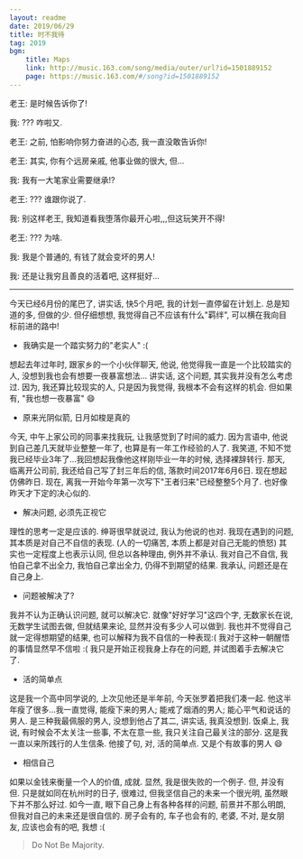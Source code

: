 ```yaml
---
layout: readme
date: 2019/06/29
title: 时不我待
tag: 2019
bgm:
    title: Maps
    link: http://music.163.com/song/media/outer/url?id=1501889152
    page: https://music.163.com/#/song?id=1501889152
---
```


老王: 是时候告诉你了!

我: ??? 咋啦又.

老王: 之前, 怕影响你努力奋进的心态, 我一直没敢告诉你! 

老王: 其实, 你有个远房亲戚, 他事业做的很大, 但...

我: 我有一大笔家业需要继承!?

老王: ??? 谁跟你说了.

我: 别这样老王, 我知道看我堕落你最开心啦,,,但这玩笑开不得!

老王: ??? 为啥.

我: 我是个普通的, 有钱了就会变坏的男人! 

我: 还是让我穷且善良的活着吧, 这样挺好...

---

今天已经6月份的尾巴了, 讲实话, 快5个月吧, 我的计划一直停留在计划上. 总是知道的多, 但做的少. 但仔细想想, 我觉得自己不应该有什么"羁绊", 可以横在我向目标前进的路中! 

- 我确实是一个踏实努力的"老实人" :(

想起去年过年时, 跟家乡的一个小伙伴聊天, 他说, 他觉得我一直是一个比较踏实的人, 没想到我也会有想要一夜暴富想法... 讲实话, 这个问题, 其实我并没有怎么考虑过. 因为, 我还算比较现实的人, 只是因为我觉得, 我根本不会有这样的机会. 但如果有, "我也想一夜暴富" :smile: 

- 原来光阴似箭, 日月如梭是真的

今天, 中午上家公司的同事来找我玩, 让我感觉到了时间的威力. 因为言语中, 他说到自己差几天就毕业整整一年了, 也算是有一年工作经验的人了. 我笑道, 不知不觉我已经毕业3年了...我回想起我像他这样刚毕业一年的时候, 选择裸辞转行. 那天, 临离开公司前, 我还给自己写了封三年后的信, 落款时间2017年6月6日. 现在想起仿佛昨日. 现在, 离我一开始今年第一次写下"王者归来"已经整整5个月了. 也好像昨天才下定的决心似的.

- 解决问题, 必须先正视它

理性的思考一定是应该的. 绅哥很早就说过, 我认为他说的也对. 我现在遇到的问题, 其本质是对自己不自信的表现. (人的一切痛苦, 本质上都是对自己无能的愤怒) 其实也一定程度上也表示认同, 但总以各种理由, 例外并不承认. 我对自己不自信, 我怕自己拿不出全力, 我怕自己拿出全力, 仍得不到期望的结果. 我承认, 问题还是在自己身上.

- 问题被解决了?

我并不认为正确认识问题, 就可以解决它. 就像"好好学习"这四个字, 无数家长在说, 无数学生试图去做, 但就结果来论, 显然并没有多少人可以做到. 我也并不觉得自己就一定得想期望的结果, 也可以解释为我不自信的一种表现:( 我对于这种一朝醒悟的事情显然早不信啦 :( 我只是开始正视我身上存在的问题, 并试图着手去解决它了.

- 活的简单点

这是我一个高中同学说的, 上次见他还是半年前, 今天张罗着把我们凑一起. 他这半年瘦了很多...我一直觉得, 能瘦下来的男人; 能戒了烟酒的男人; 能心平气和说话的男人. 是三种我最佩服的男人, 没想到他占了其二, 讲实话, 我真没想到. 饭桌上, 我说, 有时候会不太关注一些事, 不太在意一些, 我只关注自己最关注的部分. 这是我一直以来所践行的人生信条. 他接了句, 对, 活的简单点. 又是个有故事的男人 :smile:

- 相信自己

如果以金钱来衡量一个人的价值, 成就. 显然, 我是很失败的一个例子. 但, 并没有但. 只是就如同在杭州时的日子, 很难过, 但我坚信自己的未来一个很光明, 虽然眼下并不那么好过. 如今一直, 眼下自己身上有各种各样的问题, 前景并不那么明朗, 但我对自己的未来还是很自信的. 房子会有的, 车子也会有的, 老婆, 不对, 是女朋友, 应该也会有的吧, 我想 :(

> Do Not Be Majority.